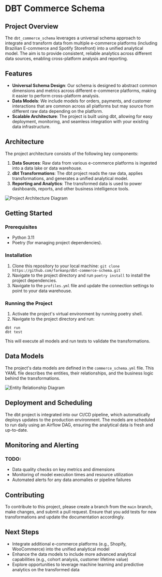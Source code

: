 # DBT Commerce Schema

## Project Overview
The `dbt_commerce_schema` leverages a universal schema approach to integrate and transform data from multiple e-commerce platforms (including Brazilian E-commerce and Spotify Storefront) into a unified analytical model. The aim is to provide consistent, reliable analytics across different data sources, enabling cross-platform analysis and reporting.

## Features
- **Universal Schema Design**: Our schema is designed to abstract common dimensions and metrics across different e-commerce platforms, making it easier to perform cross-platform analysis.
- **Data Models**: We include models for orders, payments, and customer interactions that are common across all platforms but may source from different raw data depending on the platform.
- **Scalable Architecture**: The project is built using dbt, allowing for easy deployment, monitoring, and seamless integration with your existing data infrastructure.

## Architecture
The project architecture consists of the following key components:

1. **Data Sources**: Raw data from various e-commerce platforms is ingested into a data lake or data warehouse.
2. **dbt Transformations**: The dbt project reads the raw data, applies transformations, and generates a unified analytical model.
3. **Reporting and Analytics**: The transformed data is used to power dashboards, reports, and other business intelligence tools.

![Project Architecture Diagram](architecture.png)

## Getting Started

### Prerequisites
- Python 3.11
- Poetry (for managing project dependencies).

### Installation
1. Clone this repository to your local machine: `git clone https://github.com/farmanp/dbt-commerce-schema.git`
2. Navigate to the project directory and run `poetry install` to install the project dependencies.
2. Navigate to the `profiles.yml` file and update the connection settings to point to your data warehouse.

### Running the Project
1. Activate the project's virtual environment by running poetry shell.
2. Navigate to the project directory and run:
```
dbt run
dbt test
```
This will execute all models and run tests to validate the transformations.

## Data Models
The project's data models are defined in the `commerce_schema.yml` file. This YAML file describes the entities, their relationships, and the business logic behind the transformations.

![Entity Relationship Diagram](erd.png)

## Deployment and Scheduling
The dbt project is integrated into our CI/CD pipeline, which automatically deploys updates to the production environment. The models are scheduled to run daily using an Airflow DAG, ensuring the analytical data is fresh and up-to-date.

## Monitoring and Alerting
### TODO: 
- Data quality checks on key metrics and dimensions
- Monitoring of model execution times and resource utilization
- Automated alerts for any data anomalies or pipeline failures

## Contributing
To contribute to this project, please create a branch from the `main` branch, make changes, and submit a pull request. Ensure that you add tests for new transformations and update the documentation accordingly.

## Next Steps
- Integrate additional e-commerce platforms (e.g., Shopify, WooCommerce) into the unified analytical model
- Enhance the data models to include more advanced analytical capabilities (e.g., cohort analysis, customer lifetime value)
- Explore opportunities to leverage machine learning and predictive analytics on the transformed data